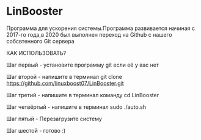 # LinBooster
Программа для ускорения системы.Программа развивается начиная с 2017-го года,в 2020 был выполнен переход на Github с нашего собсвтенного Git cервера

КАК ИСПОЛЬЗОВАТЬ?


Шаг первый - установите программу git если её у вас нет


Шаг второй - напишите в терминал git clone https://github.com/linuxboost07/LinBooster.git


Шаг третий - напишите в терминал команду cd LinBooster


Шаг четвёртый - напишите в терминал sudo ./auto.sh


Шаг пятый - Перезагрузите систему



Шаг шестой - готово :)


